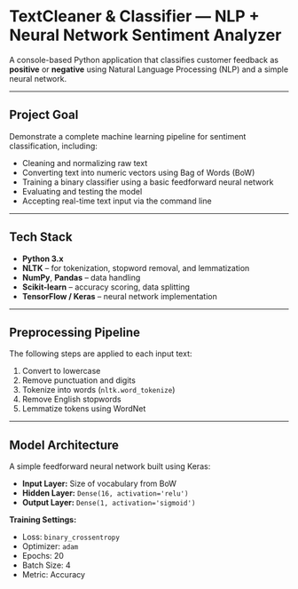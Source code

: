 # TextCleaner & Classifier — NLP + Neural Network Sentiment Analyzer

A console-based Python application that classifies customer feedback as **positive** or **negative** using Natural Language Processing (NLP) and a simple neural network.

---

## Project Goal

Demonstrate a complete machine learning pipeline for sentiment classification, including:

- Cleaning and normalizing raw text
- Converting text into numeric vectors using Bag of Words (BoW)
- Training a binary classifier using a basic feedforward neural network
- Evaluating and testing the model
- Accepting real-time text input via the command line

---

## Tech Stack

- **Python 3.x**
- **NLTK** – for tokenization, stopword removal, and lemmatization
- **NumPy**, **Pandas** – data handling
- **Scikit-learn** – accuracy scoring, data splitting
- **TensorFlow / Keras** – neural network implementation

---

## Preprocessing Pipeline

The following steps are applied to each input text:

1. Convert to lowercase  
2. Remove punctuation and digits  
3. Tokenize into words (`nltk.word_tokenize`)  
4. Remove English stopwords  
5. Lemmatize tokens using WordNet  

---

## Model Architecture

A simple feedforward neural network built using Keras:

- **Input Layer:** Size of vocabulary from BoW
- **Hidden Layer:** `Dense(16, activation='relu')`
- **Output Layer:** `Dense(1, activation='sigmoid')`

**Training Settings:**
- Loss: `binary_crossentropy`
- Optimizer: `adam`
- Epochs: 20
- Batch Size: 4
- Metric: Accuracy



